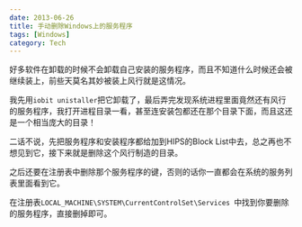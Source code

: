 ```yaml
---
date: 2013-06-26
title: 手动删除Windows上的服务程序
tags: [Windows]
category: Tech
---
```


好多软件在卸载的时候不会卸载自己安装的服务程序，而且不知道什么时候还会被继续装上，前些天莫名其妙被装上风行就是这情况。

我先用`iobit unistaller`把它卸载了，最后弄完发现系统进程里面竟然还有风行的服务程序，我打开进程目录一看，甚至连安装包都还在那个目录下面，而且这还是一个相当庞大的目录！

二话不说，先把服务程序和安装程序都给加到HIPS的Block List中去，总之再也不想见到它，接下来就是删除这个风行制造的目录。

之后还要在注册表中删除那个服务程序的键，否则的话你一直都会在系统的服务列表里面看到它。

在注册表`LOCAL_MACHINE\SYSTEM\CurrentControlSet\Services `中找到你要删除的服务程序，直接删掉即可。